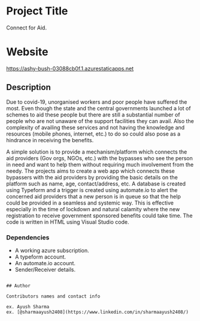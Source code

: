 # Project Title

Connect for Aid.

# Website
https://ashy-bush-03088cb0f.1.azurestaticapps.net

## Description

Due to covid-19, unorganised workers and poor people have suffered the most. Even though the state and the central governments launched a lot of schemes to aid these people but there are still a substantial number of people who are not  unaware of the support facilities they can avail. Also the complexity of availing these services and not having the knowledge and resources (mobile phones, internet, etc.) to do so could also pose as a hindrance in receiving the benefits. 

A simple solution is to provide a mechanism/platform which connects the aid providers (Gov orgs, NGOs, etc.) with the bypasses who see the person in need and want to help them without requiring much involvement from the needy. The projects aims to create a web app which connects these bypassers with the aid providers by providing the basic details on the platform such as name, age, contact/address, etc. A database is created using Typeform and a trigger is created using automate.io to alert the concerned aid providers that a new person is in queue so that the help could be provided in a seamless and systemic way. This is effective especially in the time of lockdown and natural calamity where the new registration to receive government sponsored benefits could take time. The code is written in HTML using Visual Studio code.


### Dependencies

* A working azure subscription.
* A typeform account.
* An automate.io account.
* Sender/Receiver details.

```

## Author

Contributors names and contact info

ex. Ayush Sharma
ex. [@sharmaayush2408](https://www.linkedin.com/in/sharmaayush2408/)
